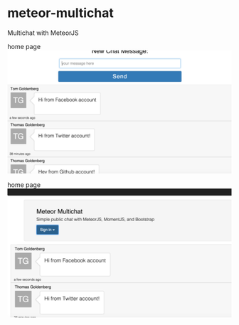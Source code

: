 # meteor-multichat
Multichat with MeteorJS

home page
![home](https://raw.githubusercontent.com/tgoldenberg/meteor-multichat/master/meteor-multichat-1.png)

home page
![home](https://raw.githubusercontent.com/tgoldenberg/meteor-multichat/master/meteor-multichat-2.png)


